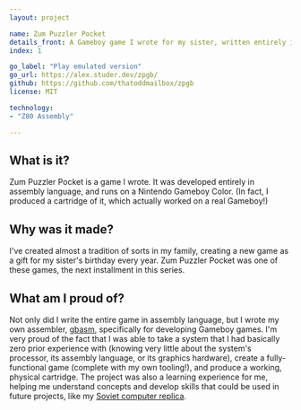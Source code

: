 ```yaml
---
layout: project

name: Zum Puzzler Pocket
details_front: A Gameboy game I wrote for my sister, written entirely in LR35902 assembly with the [assembler](https://github.com/thatoddmailbox/gbasm){:target="_blank"}{:rel="noopener noreferrer"} I wrote.
index: 1

go_label: "Play emulated version"
go_url: https://alex.studer.dev/zpgb/
github: https://github.com/thatoddmailbox/zpgb
license: MIT

technology:
- "Z80 Assembly"

---
```

## What is it?
Zum Puzzler Pocket is a game I wrote. It was developed entirely in assembly language, and runs on a Nintendo Gameboy Color. (In fact, I produced a cartridge of it, which actually worked on a real Gameboy!)

## Why was it made?
I've created almost a tradition of sorts in my family, creating a new game as a gift for my sister's birthday every year. Zum Puzzler Pocket was one of these games, the next installment in this series.

## What am I proud of?
Not only did I write the entire game in assembly language, but I wrote my own assembler, [gbasm](https://github.com/thatoddmailbox/gbasm), specifically for developing Gameboy games. I'm very proud of the fact that I was able to take a system that I had basically zero prior experience with (knowing very little about the system's processor, its assembly language, or its graphics hardware), create a fully-functional game (complete with my own tooling!), and produce a working, physical cartridge. The project was also a learning experience for me, helping me understand concepts and develop skills that could be used in future projects, like my [Soviet computer replica](https://alex.studer.dev/2019/02/04/computer).